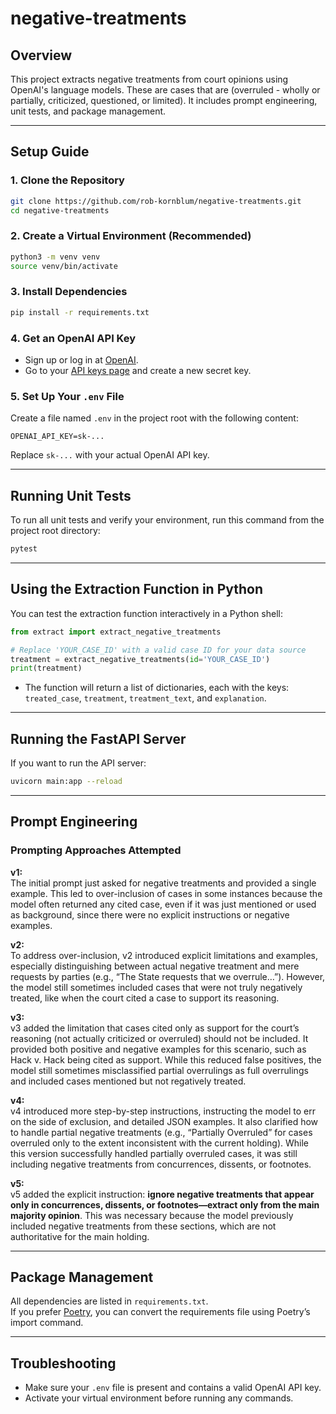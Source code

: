 # negative-treatments

## Overview

This project extracts negative treatments from court opinions using OpenAI's language models. These are cases that are (overruled - wholly or partially, criticized, questioned, or limited). It includes prompt engineering, unit tests, and package management.

---

## Setup Guide

### 1. Clone the Repository

```bash
git clone https://github.com/rob-kornblum/negative-treatments.git
cd negative-treatments
```

### 2. Create a Virtual Environment (Recommended)

```bash
python3 -m venv venv
source venv/bin/activate
```

### 3. Install Dependencies

```bash
pip install -r requirements.txt
```

### 4. Get an OpenAI API Key

- Sign up or log in at [OpenAI](https://platform.openai.com/).
- Go to your [API keys page](https://platform.openai.com/api-keys) and create a new secret key.

### 5. Set Up Your `.env` File

Create a file named `.env` in the project root with the following content:

```
OPENAI_API_KEY=sk-...
```

Replace `sk-...` with your actual OpenAI API key.

---

## Running Unit Tests

To run all unit tests and verify your environment, run this command from the project root directory:

```bash
pytest
```

---

## Using the Extraction Function in Python

You can test the extraction function interactively in a Python shell:

```python
from extract import extract_negative_treatments

# Replace 'YOUR_CASE_ID' with a valid case ID for your data source
treatment = extract_negative_treatments(id='YOUR_CASE_ID')
print(treatment)
```

- The function will return a list of dictionaries, each with the keys: `treated_case`, `treatment`, `treatment_text`, and `explanation`.

---

## Running the FastAPI Server

If you want to run the API server:

```bash
uvicorn main:app --reload
```

---

## Prompt Engineering

### Prompting Approaches Attempted

**v1:**  
The initial prompt just asked for negative treatments and provided a single example. This led to over-inclusion of cases in some instances because the model often returned any cited case, even if it was just mentioned or used as background, since there were no explicit instructions or negative examples.

**v2:**  
To address over-inclusion, v2 introduced explicit limitations and examples, especially distinguishing between actual negative treatment and mere requests by parties (e.g., “The State requests that we overrule…”). However, the model still sometimes included cases that were not truly negatively treated, like when the court cited a case to support its reasoning.

**v3:**  
v3 added the limitation that cases cited only as support for the court’s reasoning (not actually criticized or overruled) should not be included. It provided both positive and negative examples for this scenario, such as Hack v. Hack being cited as support. While this reduced false positives, the model still sometimes misclassified partial overrulings as full overrulings and included cases mentioned but not regatively treated.

**v4:**  
v4 introduced more step-by-step instructions, instructing the model to err on the side of exclusion, and detailed JSON examples. It also clarified how to handle partial negative treatments (e.g., “Partially Overruled” for cases overruled only to the extent inconsistent with the current holding). While this version successfully handled partially overruled cases, it was still including negative treatments from concurrences, dissents, or footnotes.

**v5:**  
v5 added the explicit instruction: **ignore negative treatments that appear only in concurrences, dissents, or footnotes—extract only from the main majority opinion**. This was necessary because the model previously included negative treatments from these sections, which are not authoritative for the main holding.

---

## Package Management

All dependencies are listed in `requirements.txt`.  
If you prefer [Poetry](https://python-poetry.org/), you can convert the requirements file using Poetry’s import command.

---

## Troubleshooting

- Make sure your `.env` file is present and contains a valid OpenAI API key.
- Activate your virtual environment before running any commands.